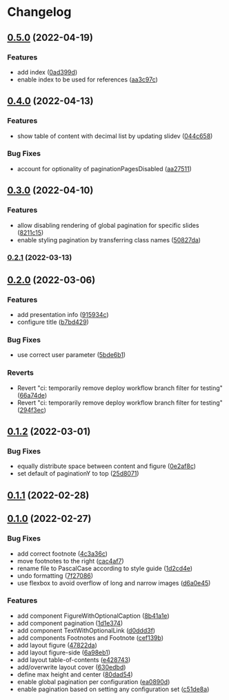 # Changelog

## [0.5.0](https://github.com/alexanderdavide/slidev-theme-academic/compare/0.4.0...0.5.0) (2022-04-19)


### Features

* add index ([0ad399d](https://github.com/alexanderdavide/slidev-theme-academic/commit/0ad399dd22320700753428e43cc7ab8b26efd90e))
* enable index to be used for references ([aa3c97c](https://github.com/alexanderdavide/slidev-theme-academic/commit/aa3c97c8fe66844178c7afd5705ffaade919bf6a))

## [0.4.0](https://github.com/alexanderdavide/slidev-theme-academic/compare/0.3.0...0.4.0) (2022-04-13)


### Features

* show table of content with decimal list by updating slidev ([044c658](https://github.com/alexanderdavide/slidev-theme-academic/commit/044c65867da6a4a72153689d9e0f137323dd69f8))


### Bug Fixes

* account for optionality of paginationPagesDisabled ([aa27511](https://github.com/alexanderdavide/slidev-theme-academic/commit/aa275115c893bc3f6b30411b6a199ee9f08d5649))

## [0.3.0](https://github.com/alexanderdavide/slidev-theme-academic/compare/0.2.1...0.3.0) (2022-04-10)


### Features

* allow disabling rendering of global pagination for specific slides ([8211c15](https://github.com/alexanderdavide/slidev-theme-academic/commit/8211c15a57b41588bcc3e3fe6ae3b6363a702e9b))
* enable styling pagination by transferring class names ([50827da](https://github.com/alexanderdavide/slidev-theme-academic/commit/50827daabfa792967d94480eedb84f5132b2df67))

### [0.2.1](https://github.com/alexanderdavide/slidev-theme-academic/compare/0.2.0...0.2.1) (2022-03-13)

## [0.2.0](https://github.com/alexanderdavide/slidev-theme-academic/compare/0.1.2...0.2.0) (2022-03-06)


### Features

* add presentation info ([915934c](https://github.com/alexanderdavide/slidev-theme-academic/commit/915934ca5a20199c4101ba35ae1c86ac18c7238f))
* configure title ([b7bd429](https://github.com/alexanderdavide/slidev-theme-academic/commit/b7bd4293336a35eb4c3dff5aab3f7e9ea1cd3a1a))


### Bug Fixes

* use correct user parameter ([5bde6b1](https://github.com/alexanderdavide/slidev-theme-academic/commit/5bde6b16a584e2ecfce6fe59cd6ea7aa1b9ec048))


### Reverts

* Revert "ci: temporarily remove deploy workflow branch filter for testing" ([66a74de](https://github.com/alexanderdavide/slidev-theme-academic/commit/66a74de0f3782b53253ad327e16c753ea3ead959))
* Revert "ci: temporarily remove deploy workflow branch filter for testing" ([294f3ec](https://github.com/alexanderdavide/slidev-theme-academic/commit/294f3ec496b9c4948792462d60ddbc93ff0c093b))

## [0.1.2](https://github.com/alexanderdavide/slidev-theme-academic/compare/0.1.1...0.1.2) (2022-03-01)


### Bug Fixes

* equally distribute space between content and figure ([0e2af8c](https://github.com/alexanderdavide/slidev-theme-academic/commit/0e2af8cdb295906b0ee005c13d9b176606a26c94))
* set default of paginationY to top ([25d8071](https://github.com/alexanderdavide/slidev-theme-academic/commit/25d807107c89e00c1ba88ca79b98c1cf72d486c2))

## [0.1.1](https://github.com/alexanderdavide/slidev-theme-academic/compare/0.1.0...0.1.1) (2022-02-28)

## [0.1.0](https://github.com/alexanderdavide/slidev-theme-academic/compare/7f27086dbac7fde8edf582afda96755595b59664...0.1.0) (2022-02-27)


### Bug Fixes

* add correct footnote ([4c3a36c](https://github.com/alexanderdavide/slidev-theme-academic/commit/4c3a36cc77f66441cc2f8f34c68a3943bebe7dc4))
* move footnotes to the right ([cac4af7](https://github.com/alexanderdavide/slidev-theme-academic/commit/cac4af7dc24e67147849fe41075fd44dd4639b2f))
* rename file to PascalCase according to style guide ([1d2cd4e](https://github.com/alexanderdavide/slidev-theme-academic/commit/1d2cd4e613c6c476fe537017a8f722f2acbeaa0a))
* undo formatting ([7f27086](https://github.com/alexanderdavide/slidev-theme-academic/commit/7f27086dbac7fde8edf582afda96755595b59664))
* use flexbox to avoid overflow of long and narrow images ([d6a0e45](https://github.com/alexanderdavide/slidev-theme-academic/commit/d6a0e4552812e8d8e5ba50072cecda640ebfc094))


### Features

* add component FigureWithOptionalCaption ([8b41a1e](https://github.com/alexanderdavide/slidev-theme-academic/commit/8b41a1e6e1f1bb8f0dbadb7272b4e3da1d3436d6))
* add component pagination ([1d1e374](https://github.com/alexanderdavide/slidev-theme-academic/commit/1d1e37424e6764ceebe5fa7a15fdeb70940c0e86))
* add component TextWithOptionalLink ([d0ddd3f](https://github.com/alexanderdavide/slidev-theme-academic/commit/d0ddd3f195919a4a44fc79c6dd6022fd78304945))
* add components Footnotes and Footnote ([cef139b](https://github.com/alexanderdavide/slidev-theme-academic/commit/cef139b35e71973acc003b2bc2bc213e3c9462ae))
* add layout figure ([47822da](https://github.com/alexanderdavide/slidev-theme-academic/commit/47822dadc9b37dbfd9c0d64c44472922a632d0b2))
* add layout figure-side ([6a98eb1](https://github.com/alexanderdavide/slidev-theme-academic/commit/6a98eb13497f6dd2ad9b2aab471782f789abba6e))
* add layout table-of-contents ([e428743](https://github.com/alexanderdavide/slidev-theme-academic/commit/e4287433a60743ce49e11a7bff3ff7eb60dcb741))
* add/overwrite layout cover ([630edbd](https://github.com/alexanderdavide/slidev-theme-academic/commit/630edbd01434cb07bb04ac56adc83c2e3f9129d5))
* define max height and center ([80dad54](https://github.com/alexanderdavide/slidev-theme-academic/commit/80dad543d86797f65fbbd1b0fa12ead00c29c727))
* enable global pagination per configuration ([ea0890d](https://github.com/alexanderdavide/slidev-theme-academic/commit/ea0890dfb74f565a73cf31f644f6e19a463a2ee1))
* enable pagination based on setting any configuration set ([c51de8a](https://github.com/alexanderdavide/slidev-theme-academic/commit/c51de8a0354b25215b89b1c11e9aaf5cfe47157f))